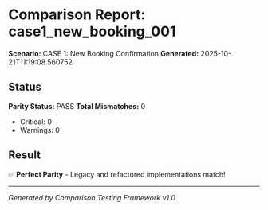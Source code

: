 # Comparison Report: case1_new_booking_001
**Scenario:** CASE 1: New Booking Confirmation
**Generated:** 2025-10-21T11:19:08.560752

## Status
**Parity Status:** PASS
**Total Mismatches:** 0
  - Critical: 0
  - Warnings: 0

## Result
✅ **Perfect Parity** - Legacy and refactored implementations match!

---
*Generated by Comparison Testing Framework v1.0*